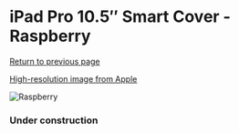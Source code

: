 # iPad Pro 10.5″ Smart Cover - Raspberry

[Return to previous page](/ipad_pro105)

[High-resolution image from Apple](https://store.storeimages.cdn-apple.com/8756/as-images.apple.com/is/MRFF2?wid=4500&hei=4500&fmt=png)

<div style="width: 384px"><img src="/everypreview/MRFF2.png" alt="Raspberry"></div>

### Under construction
